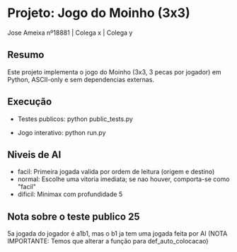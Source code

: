 Projeto: Jogo do Moinho (3x3)
================================
Jose Ameixa nº18881 |  Colega x    | Colega y

Resumo
------
Este projeto implementa o jogo do Moinho (3x3, 3 pecas por jogador) em Python, ASCII-only e sem dependencias externas.

Execução
--------
- Testes publicos:
  python public_tests.py

- Jogo interativo:
  python run.py

Niveis de AI
---------------------------------
- facil: Primeira jogada valida por ordem de leitura (origem e destino)
- normal: Escolhe uma vitoria imediata; se nao houver, comporta-se como "facil"
- dificil: Minimax com profundidade 5

Nota sobre o teste publico 25
-----------------------------
 5a jogada do jogador é a1b1, mas o b1 ja tem uma jogada feita por AI (NOTA IMPORTANTE: Temos que alterar a função para def_auto_colocacao)


